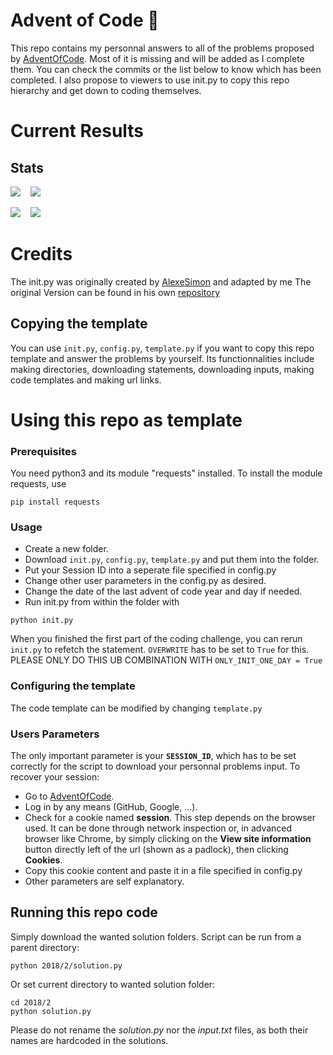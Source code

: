 # Advent of Code 🎄
This repo contains my personnal answers to all of the problems proposed by [AdventOfCode](https://adventofcode.com/).
Most of it is missing and will be added as I complete them. You can check the commits or the list below to know which has been completed. I also propose to viewers to use init.py to copy this repo hierarchy and get down to coding themselves.
# Current Results


## Stats
![](https://img.shields.io/badge/2021%20total%20stars%20⭐-39-yellow)
&nbsp;&nbsp;
![](https://img.shields.io/badge/2021%20days%20completed-19-red)


![](https://img.shields.io/badge/2022%20total%20stars%20⭐-4-yellow)
&nbsp;&nbsp;
![](https://img.shields.io/badge/2022%20days%20completed-2-red)


# Credits
The init.py was originally created by [AlexeSimon](https://github.com/AlexeSimon) and adapted by me
The original Version can be found in his own [repository](https://github.com/AlexeSimon/adventofcode)




## Copying the template

You can use `init.py`, `config.py`, `template.py` if you want to copy this repo template and answer the problems by yourself.
Its functionnalities include making directories, downloading statements, downloading inputs, making code templates and making url links.

# Using this repo as template

### Prerequisites
You need python3 and its module "requests" installed.
To install the module requests, use
```shell
pip install requests
```
### Usage
* Create a new folder.
* Download `init.py`, `config.py`, `template.py` and put them into the folder.
* Put your Session ID into a seperate file specified in config.py
* Change other user parameters in the config.py as desired.
* Change the date of the last advent of code year and day if needed.
* Run init.py from within the folder with
```shell
python init.py
```

When you finished the first part of the coding challenge, you can rerun `init.py` to refetch the statement. 
`OVERWRITE` has to be set to `True` for this. PLEASE ONLY DO THIS UB COMBINATION WITH `ONLY_INIT_ONE_DAY = True` 

### Configuring the template
The code template can be modified by changing `template.py`
### Users Parameters
The only important parameter is your **`SESSION_ID`**, which has to be set correctly for the script to download your personnal problems input.
To recover your session:
* Go to [AdventOfCode](https://adventofcode.com/).
* Log in by any means (GitHub, Google, ...).
* Check for a cookie named **session**. This step depends on the browser used. It can be done through network inspection or, in advanced browser like Chrome, by simply clicking on the **View site information** button directly left of the url (shown as a padlock), then clicking **Cookies**.
* Copy this cookie content and paste it in a file specified in config.py
*  Other parameters are self explanatory.

## Running this repo code
Simply download the wanted solution folders.
Script can be run from a parent directory:
```shell
python 2018/2/solution.py
```
Or set current directory to wanted solution folder:
```shell
cd 2018/2
python solution.py
```
Please do not rename the *solution.py* nor the *input.txt* files, as both their names are hardcoded in the solutions.

